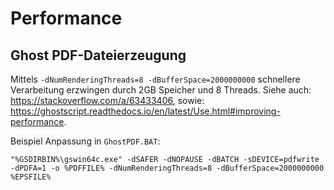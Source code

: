 # Performance

## Ghost PDF-Dateierzeugung

Mittels <Code>-dNumRenderingThreads=8 -dBufferSpace=2000000000</Code> schnellere Verarbeitung erzwingen durch 2GB Speicher und 8 Threads. Siehe auch: https://stackoverflow.com/a/63433406, sowie: https://ghostscript.readthedocs.io/en/latest/Use.html#improving-performance.

Beispiel Anpassung in <Code>GhostPDF.BAT</Code>:
```
"%GSDIRBIN%\gswin64c.exe" -dSAFER -dNOPAUSE -dBATCH -sDEVICE=pdfwrite -dPDFA=1 -o %PDFFILE% -dNumRenderingThreads=8 -dBufferSpace=2000000000 %EPSFILE%
```
